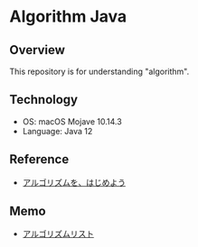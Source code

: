 # Algorithm Java

## Overview
This repository is for understanding "algorithm".

## Technology
- OS: macOS Mojave 10.14.3
- Language: Java 12

## Reference
- [アルゴリズムを、はじめよう](https://www.amazon.co.jp/アルゴリズムを、はじめよう-伊藤-静香-ebook/dp/B01CZDTINE)

## Memo
- [アルゴリズムリスト](./MEMO.md)
